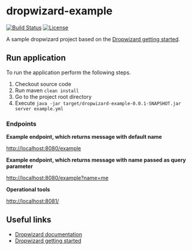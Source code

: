 # dropwizard-example
[![Build Status](https://travis-ci.org/rufer7/dropwizard-example.svg?branch=master)](https://travis-ci.org/rufer7/dropwizard-example)
[![License](https://img.shields.io/badge/license-Apache%20License%202.0-blue.svg)](https://github.com/rufer7/dropwizard-example/blob/master/LICENSE)

A sample dropwizard project based on the [Dropwizard getting started](http://www.dropwizard.io/getting-started.html).

## Run application
To run the application perform the following steps.

1. Checkout source code
2. Run maven `clean install`
3. Go to the project root directory
4. Execute `java -jar target/dropwizard-example-0.0.1-SNAPSHOT.jar server example.yml`

### Endpoints

**Example endpoint, which returns message with default name**

[http://localhost:8080/example](http://localhost:8080/example)

**Example endpoint, which returns message with name passed as query parameter**

[http://localhost:8080/example?name=me](http://localhost:8080/example?name=me)

**Operational tools**

[http://localhost:8081/](http://localhost:8081/)

## Useful links

* [Dropwizard documentation](http://flywaydb.org/documentation)
* [Dropwizard getting started](http://www.dropwizard.io/getting-started.html)
